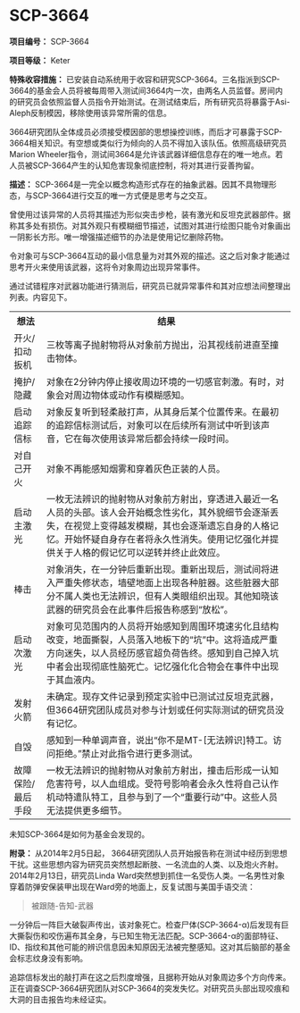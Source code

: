 # SCP-3664
                        


**项目编号：** SCP-3664

**项目等级：** Keter

**特殊收容措施：** 已安装自动系统用于收容和研究SCP-3664。三名指派到SCP-3664的基金会人员将被每周带入测试间3664内一次，由两名人员监督。房间内的研究员会依照监督人员指令开始测试。在测试结束后，所有研究员将暴露于Asi-Aleph反制模因，移除使用该异常所需的信息。

3664研究团队全体成员必须接受模因部的思想操控训练，而后才可暴露于SCP-3664相关知识。有空想或类似行为倾向的人员不得加入该队伍。依照高级研究员Marion Wheeler指令，测试间3664是允许该武器详细信息存在的唯一地点。若人员被SCP-3664产生的认知危害现象彻底控制，将对其进行妥善拘留。

**描述：** SCP-3664是一完全以概念构造形式存在的抽象武器。因其不具物理形态，与SCP-3664进行交互的唯一方式便是思考与之交互。

曾使用过该异常的人员将其描述为形似突击步枪，装有激光和反坦克武器部件。据称其多处有损伤。对其外观只有模糊细节描述，试图对其进行绘图只能令对象画出一阴影长方形。唯一增强描述细节的办法是使用记忆删除药物。

令对象可与SCP-3664互动的最小信息量为对其外观的描述。这之后对象才能通过思考开火来使用该武器，这将令对象周边出现异常事件。

通过试错程序对武器功能进行猜测后，研究员已就异常事件和其对应想法间整理出列表。内容见下。

<table class='wiki-content-table'>
 <tr>
  <th colspan='1' rowspan='1'>&#24819;&#27861;</th>
  <th colspan='1' rowspan='1'>&#32467;&#26524;</th>
 </tr>
 <tr>
  <td colspan='1' rowspan='1'>&#24320;&#28779;/&#25187;&#21160;&#25203;&#26426;</td>
  <td colspan='1' rowspan='1'>&#19977;&#26522;&#31561;&#31163;&#23376;&#25243;&#23556;&#29289;&#23558;&#20174;&#23545;&#35937;&#21069;&#26041;&#25243;&#20986;&#65292;&#27839;&#20854;&#35270;&#32447;&#21069;&#36827;&#30452;&#33267;&#25758;&#20987;&#29289;&#20307;&#12290;</td>
 </tr>
 <tr>
  <td colspan='1' rowspan='1'>&#25513;&#25252;/&#38544;&#34255;</td>
  <td colspan='1' rowspan='1'>&#23545;&#35937;&#22312;2&#20998;&#38047;&#20869;&#20572;&#27490;&#25509;&#25910;&#21608;&#36793;&#29615;&#22659;&#30340;&#19968;&#20999;&#24863;&#23448;&#21050;&#28608;&#12290;&#26377;&#26102;&#65292;&#23545;&#35937;&#20250;&#23545;&#21608;&#36793;&#29289;&#20307;&#25110;&#21160;&#20316;&#26377;&#27169;&#31946;&#24863;&#30693;&#12290;</td>
 </tr>
 <tr>
  <td colspan='1' rowspan='1'>&#21551;&#21160;&#36861;&#36394;&#20449;&#26631;</td>
  <td colspan='1' rowspan='1'>&#23545;&#35937;&#21453;&#22797;&#21548;&#21040;&#36731;&#26580;&#25970;&#25171;&#22768;&#65292;&#20174;&#20854;&#36523;&#21518;&#26576;&#20010;&#20301;&#32622;&#20256;&#26469;&#12290;&#22312;&#26368;&#21021;&#30340;&#36861;&#36394;&#20449;&#26631;&#27979;&#35797;&#21518;&#65292;&#23545;&#35937;&#21487;&#20197;&#22312;&#21518;&#32493;&#25152;&#26377;&#27979;&#35797;&#20013;&#21548;&#21040;&#35813;&#22768;&#38899;&#65292;&#23427;&#22312;&#27599;&#27425;&#20351;&#29992;&#35813;&#24322;&#24120;&#21518;&#37117;&#20250;&#25345;&#32493;&#19968;&#27573;&#26102;&#38388;&#12290;</td>
 </tr>
 <tr>
  <td colspan='1' rowspan='1'>&#23545;&#33258;&#24049;&#24320;&#28779;</td>
  <td colspan='1' rowspan='1'>&#23545;&#35937;&#19981;&#20877;&#33021;&#24863;&#30693;&#28895;&#38654;&#21644;&#31359;&#30528;&#28784;&#33394;&#27491;&#35013;&#30340;&#20154;&#21592;&#12290;</td>
 </tr>
 <tr>
  <td colspan='1' rowspan='1'>&#21551;&#21160;&#20027;&#28608;&#20809;</td>
  <td colspan='1' rowspan='1'>&#19968;&#26522;&#26080;&#27861;&#36776;&#35782;&#30340;&#25243;&#23556;&#29289;&#20174;&#23545;&#35937;&#21069;&#26041;&#23556;&#20986;&#65292;&#31359;&#36879;&#36827;&#20837;&#26368;&#36817;&#19968;&#21517;&#20154;&#21592;&#30340;&#22836;&#37096;&#12290;&#35813;&#20154;&#20250;&#24320;&#22987;&#27010;&#24565;&#24615;&#21155;&#21270;&#65292;&#20854;&#22806;&#35980;&#32454;&#33410;&#20250;&#36880;&#28176;&#20002;&#22833;&#65292;&#22312;&#35270;&#35273;&#19978;&#21464;&#24471;&#36234;&#21457;&#27169;&#31946;&#65292;&#20854;&#20063;&#20250;&#36880;&#28176;&#36951;&#24536;&#33258;&#36523;&#30340;&#20154;&#26684;&#35760;&#24518;&#12290;&#24320;&#22987;&#24576;&#30097;&#33258;&#36523;&#23384;&#22312;&#32773;&#23558;&#27704;&#20037;&#24615;&#28040;&#22833;&#12290;&#20351;&#29992;&#35760;&#24518;&#24378;&#21270;&#24182;&#25552;&#20379;&#20851;&#20110;&#20154;&#26684;&#30340;&#20551;&#35760;&#24518;&#21487;&#20197;&#36870;&#36716;&#24182;&#32456;&#27490;&#27492;&#25928;&#24212;&#12290;</td>
 </tr>
 <tr>
  <td colspan='1' rowspan='1'>&#26834;&#20987;</td>
  <td colspan='1' rowspan='1'>&#23545;&#35937;&#28040;&#22833;&#65292;&#22312;&#19968;&#20998;&#38047;&#21518;&#37325;&#26032;&#20986;&#29616;&#12290;&#37325;&#26032;&#20986;&#29616;&#21518;&#65292;&#27979;&#35797;&#38388;&#23558;&#36827;&#20837;&#20005;&#37325;&#22833;&#20462;&#29366;&#24577;&#65292;&#22681;&#22721;&#22320;&#38754;&#19978;&#20986;&#29616;&#21508;&#31181;&#33039;&#22120;&#12290;&#36825;&#20123;&#33039;&#22120;&#22823;&#37096;&#20998;&#19981;&#23646;&#20154;&#31867;&#20063;&#26080;&#27861;&#36776;&#35782;&#65292;&#20294;&#26377;&#20154;&#31867;&#30524;&#32452;&#32455;&#20986;&#29616;&#12290;&#20854;&#20182;&#30693;&#26195;&#35813;&#27494;&#22120;&#30340;&#30740;&#31350;&#21592;&#20250;&#22312;&#27492;&#20107;&#20214;&#21518;&#25253;&#21578;&#31216;&#24863;&#21040;&#8220;&#25918;&#26494;&#8221;&#12290;</td>
 </tr>
 <tr>
  <td colspan='1' rowspan='1'>&#21551;&#21160;&#27425;&#28608;&#20809;</td>
  <td colspan='1' rowspan='1'>&#23545;&#35937;&#21487;&#35265;&#33539;&#22260;&#20869;&#30340;&#20154;&#21592;&#23558;&#24320;&#22987;&#24863;&#30693;&#21040;&#21608;&#22260;&#29615;&#22659;&#36895;&#21155;&#21270;&#19988;&#32467;&#26500;&#25913;&#21464;&#65292;&#22320;&#38754;&#25749;&#35010;&#65292;&#20154;&#21592;&#33853;&#20837;&#22320;&#26495;&#19979;&#30340;&#8220;&#22353;&#8221;&#20013;&#12290;&#36825;&#23558;&#36896;&#25104;&#20005;&#37325;&#26041;&#21521;&#36855;&#22833;&#65292;&#20197;&#20154;&#21592;&#32463;&#21382;&#24863;&#23448;&#36229;&#36127;&#33655;&#21578;&#32456;&#12290;&#24863;&#30693;&#21040;&#33258;&#24049;&#25481;&#20837;&#22353;&#20013;&#32773;&#20250;&#20986;&#29616;&#24443;&#24213;&#24615;&#33041;&#27515;&#20129;&#12290;&#35760;&#24518;&#24378;&#21270;&#21270;&#21512;&#29289;&#20250;&#22312;&#20107;&#20214;&#20013;&#20986;&#29616;&#20110;&#20854;&#34880;&#28082;&#20869;&#12290;</td>
 </tr>
 <tr>
  <td colspan='1' rowspan='1'>&#21457;&#23556;&#28779;&#31661;</td>
  <td colspan='1' rowspan='1'>&#26410;&#30830;&#23450;&#12290;&#29616;&#23384;&#25991;&#20214;&#35760;&#24405;&#21040;&#39044;&#23450;&#23454;&#39564;&#20013;&#24050;&#27979;&#35797;&#36807;&#21453;&#22374;&#20811;&#27494;&#22120;&#65292;&#20294;3664&#30740;&#31350;&#22242;&#38431;&#25104;&#21592;&#23545;&#21442;&#19982;&#35745;&#21010;&#25110;&#20219;&#20309;&#23454;&#38469;&#27979;&#35797;&#30340;&#30740;&#31350;&#21592;&#27809;&#26377;&#35760;&#24518;&#12290;</td>
 </tr>
 <tr>
  <td colspan='1' rowspan='1'>&#33258;&#27585;</td>
  <td colspan='1' rowspan='1'>&#24863;&#30693;&#21040;&#19968;&#31181;&#21333;&#35843;&#22768;&#38899;&#65292;&#35828;&#20986;&#8220;&#20320;&#19981;&#26159;MT-[&#26080;&#27861;&#36776;&#35782;]&#29305;&#24037;&#12290;&#35775;&#38382;&#25298;&#32477;&#12290;&#8221;&#31105;&#27490;&#23545;&#27492;&#25351;&#20196;&#36827;&#34892;&#26356;&#22810;&#27979;&#35797;&#12290;</td>
 </tr>
 <tr>
  <td colspan='1' rowspan='1'>&#25925;&#38556;&#20445;&#38505;/&#26368;&#21518;&#25163;&#27573;</td>
  <td colspan='1' rowspan='1'>&#19968;&#26522;&#26080;&#27861;&#36776;&#35782;&#30340;&#25243;&#23556;&#29289;&#20174;&#23545;&#35937;&#21069;&#26041;&#23556;&#20986;&#65292;&#25758;&#20987;&#21518;&#24418;&#25104;&#19968;&#35748;&#30693;&#21361;&#23475;&#31526;&#21495;&#65292;&#20197;&#20154;&#34880;&#32452;&#25104;&#12290;&#21463;&#31526;&#21495;&#24433;&#21709;&#32773;&#20250;&#27704;&#20037;&#24615;&#23558;&#33258;&#24049;&#35748;&#20316;&#26426;&#21160;&#29305;&#36963;&#38431;&#29305;&#24037;&#65292;&#19988;&#21442;&#19982;&#21040;&#20102;&#19968;&#20010;&#8220;&#37325;&#35201;&#34892;&#21160;&#8221;&#20013;&#12290;&#36825;&#20123;&#20154;&#21592;&#26080;&#27861;&#25552;&#20379;&#26356;&#22810;&#32454;&#33410;&#12290;</td>
 </tr>
</table>
未知SCP-3664是如何为基金会发现的。

**附录：** 从2014年2月5日起， 3664研究团队人员开始报告称在测试中经历到思想干扰。这些思想内容为研究员突然想起断肢、一名流血的人类、以及炮火齐射。2014年2月13日，研究员Linda Ward突然想到抓住一名受伤人类。一名男性对象穿着防弹安保装甲出现在Ward旁的地面上，反复试图与美国手语交流：


> 被跟随-告知-武器
> 

一分钟后一阵巨大破裂声传出，该对象死亡。检查尸体(SCP-3664-α)后发现有巨大撕裂伤和咬伤遍布其全身，与已知生物无法匹配。SCP-3664-α的面部特征、ID、指纹和其他可能的辨识信息因未知原因无法被完整感知。这对其后脑部的基金会标志纹身没有影响。

追踪信标发出的敲打声在这之后烈度增强，且据称开始从对象周边多个方向传来。正在调查SCP-3664研究团队对SCP-3664的突发失忆。对研究员头部出现咬痕和大洞的目击报告均未经证实。



                    